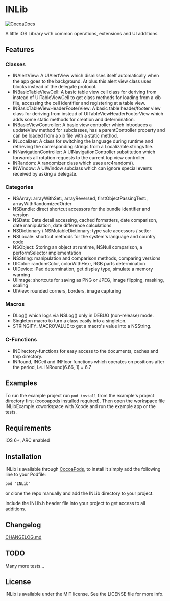 # INLib

[![CocoaDocs](http://cocoapod-badges.herokuapp.com/v/INLib/badge.png)](http://cocoadocs.org/docsets/INLib)

A little iOS Library with common operations, extensions and UI additions.


## Features

### Classes
- INAlertView: A UIAlertView which dismisses itself automatically when the app goes to the background. At plus this alert view class uses blocks instead of the delegate protocol.
- INBasicTableViewCell: A basic table view cell class for deriving from instead of UITableViewCell to get class methods for loading from a xib file, accessing the cell identifier and registering at a table view.
- INBasicTableViewHeaderFooterView: A basic table header/footer view class for deriving from instead of UITableViewHeaderFooterView which adds some static methods for creation and determination.
- INBasicViewController: A basic view controller which introduces a updateView method for subclasses, has a parentController property and can be loaded from a xib file with a static method.
- INLocalizer: A class for switching the language during runtime and retrieving the corresponding strings from a Localizable.strings file.
- INNavigationController: A UINavigationController substitution which forwards all rotation requests to the current top view controller.
- INRandom: A randomizer class which uses arc4random().
- INWindow: A UIWindow subclass which can ignore special events received by asking a delegate.

### Categories
- NSArray: arrayWithSet:, arrayReversed, firstObjectPassingTest:, arrayWithRandomizedOrder
- NSBundle: direct shortcut accessors for the bundle identifier and version
- NSDate: Date detail accessing, cached formatters, date comparison, date manipulation, date difference calculations
- NSDictionary / NSMutableDictionary: type safe accessors / setter
- NSLocale: shortcut methods for the system's language and country code
- NSObject: Storing an object at runtime, NSNull comparison, a performSelector implementation
- NSString: manipulation and comparison methods, comparing versions
- UIColor: randomColor, colorWithHex:, RGB parts determination
- UIDevice: iPad determination, get display type, simulate a memory warning
- UIImage: shortcuts for saving as PNG or JPEG, image flipping, masking, scaling
- UIView: rounded corners, borders, image capturing

### Macros
- DLog() which logs via NSLog() only in DEBUG (non-release) mode.
- Singleton macro to turn a class easily into a singleton.
- STRINGIFY_MACROVALUE to get a macro's value into a NSString.

### C-Functions
- INDirectory-functions for easy access to the documents, caches and tmp directory.
- INRound, INCeil and INFloor functions which operates on positions after the period, i.e. INRound(6.66, 1) = 6.7


## Examples

To run the example project run `pod install` from the example's project directory first (cocoapods installed required).
Then open the workspace file INLibExample.xcworkspace with Xcode and run the example app or the tests.


## Requirements

iOS 6+, ARC enabled


## Installation

INLib is available through [CocoaPods](http://cocoapods.org), to install it simply add the following line to your Podfile:

    pod "INLib"

or clone the repo manually and add the INLib directory to your project.

Include the INLib.h header file into your project to get access to all additions.


## Changelog

[CHANGELOG.md](./CHANGELOG.md)


## TODO

Many more tests...


## License

INLib is available under the MIT license. See the LICENSE file for more info.

